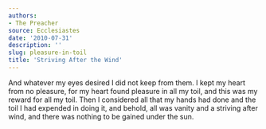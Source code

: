 ```yaml
---
authors:
- The Preacher
source: Ecclesiastes
date: '2010-07-31'
description: ''
slug: pleasure-in-toil
title: 'Striving After the Wind'
---
```

And whatever my eyes desired I did not keep from them. I kept my heart from no pleasure, for my heart found pleasure in all my toil, and this was my reward for all my toil. Then I considered all that my hands had done and the toil I had expended in doing it, and behold, all was vanity and a striving after wind, and there was nothing to be gained under the sun.




